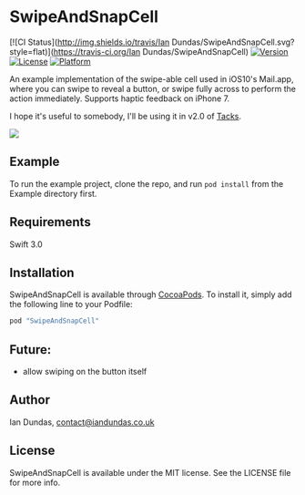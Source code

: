 # SwipeAndSnapCell

[![CI Status](http://img.shields.io/travis/Ian Dundas/SwipeAndSnapCell.svg?style=flat)](https://travis-ci.org/Ian Dundas/SwipeAndSnapCell)
[![Version](https://img.shields.io/cocoapods/v/SwipeAndSnapCell.svg?style=flat)](http://cocoapods.org/pods/SwipeAndSnapCell)
[![License](https://img.shields.io/cocoapods/l/SwipeAndSnapCell.svg?style=flat)](http://cocoapods.org/pods/SwipeAndSnapCell)
[![Platform](https://img.shields.io/cocoapods/p/SwipeAndSnapCell.svg?style=flat)](http://cocoapods.org/pods/SwipeAndSnapCell)

An example implementation of the swipe-able cell used in iOS10's Mail.app, where you can swipe to reveal a button, or swipe fully across to perform the action immediately. Supports haptic feedback on iPhone 7.

I hope it's useful to somebody, I'll be using it in v2.0 of [Tacks](http://www.tacks.cc).

<img src="http://i.giphy.com/l2JhJTk3klLBgzepO.gif" />

## Example

To run the example project, clone the repo, and run `pod install` from the Example directory first.

## Requirements

Swift 3.0

## Installation

SwipeAndSnapCell is available through [CocoaPods](http://cocoapods.org). To install
it, simply add the following line to your Podfile:

```ruby
pod "SwipeAndSnapCell"
```

## Future:

- allow swiping on the button itself

## Author

Ian Dundas, contact@iandundas.co.uk

## License

SwipeAndSnapCell is available under the MIT license. See the LICENSE file for more info.
